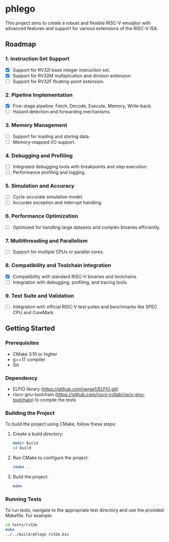 # phlego

This project aims to create a robust and flexible RISC-V emulator with advanced features and support for various extensions of the RISC-V ISA.

## Roadmap

### 1. **Instruction Set Support**
   - [x] Support for RV32I base integer instruction set.
   - [x] Support for RV32M multiplication and division extension.
   - [ ] Support for RV32F floating-point extension.

### 2. **Pipeline Implementation**
   - [x] Five-stage pipeline: Fetch, Decode, Execute, Memory, Write-back.
   - [ ] Hazard detection and forwarding mechanisms.

### 3. **Memory Management**
   - [ ] Support for loading and storing data.
   - [ ] Memory-mapped I/O support.

### 4. **Debugging and Profiling**
   - [ ] Integrated debugging tools with breakpoints and step execution.
   - [ ] Performance profiling and logging.

### 5. **Simulation and Accuracy**
   - [ ] Cycle-accurate simulation model.
   - [ ] Accurate exception and interrupt handling.

### 6. **Performance Optimization**
   - [ ] Optimized for handling large datasets and complex binaries efficiently.

### 7. **Multithreading and Parallelism**
   - [ ] Support for multiple CPUs or parallel cores.

### 8. **Compatibility and Toolchain Integration**
   - [x] Compatibility with standard RISC-V binaries and toolchains.
   - [ ] Integration with debugging, profiling, and tracing tools.

### 9. **Test Suite and Validation**
   - [ ] Integration with official RISC-V test suites and benchmarks like SPEC CPU and CoreMark.

## Getting Started

### Prerequisites

- CMake 3.10 or higher
- g++17 compiler
- Git

### Dependency

- ELFIO library (https://github.com/serge1/ELFIO.git)
- riscv-gnu-toolchain (https://github.com/riscv-collab/riscv-gnu-toolchain) to compile the tests

### Building the Project

To build the project using CMake, follow these steps:

1. Create a build directory:
    ```sh
    mkdir build
    cd build
    ```

2. Run CMake to configure the project:
    ```sh
    cmake ..
    ```

3. Build the project:
    ```sh
    make
    ```

### Running Tests

To run tests, navigate to the appropriate test directory and use the provided Makefile. For example:

```sh
cd tests/rv32m
make
../../build/phlego rv32m.bin
```